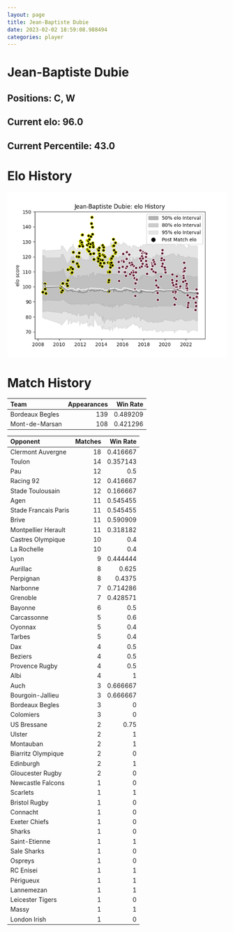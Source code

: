 ```yaml
---  
layout: page  
title: Jean-Baptiste Dubie  
date: 2023-02-02 18:59:08.988494  
categories: player  
---
```

# Jean-Baptiste Dubie

## Positions: C, W

## Current elo: 96.0

## Current Percentile: 43.0

# Elo History


![elo history](history_Jean-BaptisteDubie.png)
# Match History


| Team            |   Appearances |   Win Rate |
|:----------------|--------------:|-----------:|
| Bordeaux Begles |           139 |   0.489209 |
| Mont-de-Marsan  |           108 |   0.421296 |

| Opponent             |   Matches |   Win Rate |
|:---------------------|----------:|-----------:|
| Clermont Auvergne    |        18 |   0.416667 |
| Toulon               |        14 |   0.357143 |
| Pau                  |        12 |   0.5      |
| Racing 92            |        12 |   0.416667 |
| Stade Toulousain     |        12 |   0.166667 |
| Agen                 |        11 |   0.545455 |
| Stade Francais Paris |        11 |   0.545455 |
| Brive                |        11 |   0.590909 |
| Montpellier Herault  |        11 |   0.318182 |
| Castres Olympique    |        10 |   0.4      |
| La Rochelle          |        10 |   0.4      |
| Lyon                 |         9 |   0.444444 |
| Aurillac             |         8 |   0.625    |
| Perpignan            |         8 |   0.4375   |
| Narbonne             |         7 |   0.714286 |
| Grenoble             |         7 |   0.428571 |
| Bayonne              |         6 |   0.5      |
| Carcassonne          |         5 |   0.6      |
| Oyonnax              |         5 |   0.4      |
| Tarbes               |         5 |   0.4      |
| Dax                  |         4 |   0.5      |
| Beziers              |         4 |   0.5      |
| Provence Rugby       |         4 |   0.5      |
| Albi                 |         4 |   1        |
| Auch                 |         3 |   0.666667 |
| Bourgoin-Jallieu     |         3 |   0.666667 |
| Bordeaux Begles      |         3 |   0        |
| Colomiers            |         3 |   0        |
| US Bressane          |         2 |   0.75     |
| Ulster               |         2 |   1        |
| Montauban            |         2 |   1        |
| Biarritz Olympique   |         2 |   0        |
| Edinburgh            |         2 |   1        |
| Gloucester Rugby     |         2 |   0        |
| Newcastle Falcons    |         1 |   0        |
| Scarlets             |         1 |   1        |
| Bristol Rugby        |         1 |   0        |
| Connacht             |         1 |   0        |
| Exeter Chiefs        |         1 |   0        |
| Sharks               |         1 |   0        |
| Saint-Etienne        |         1 |   1        |
| Sale Sharks          |         1 |   0        |
| Ospreys              |         1 |   0        |
| RC Enisei            |         1 |   1        |
| Périgueux            |         1 |   1        |
| Lannemezan           |         1 |   1        |
| Leicester Tigers     |         1 |   0        |
| Massy                |         1 |   1        |
| London Irish         |         1 |   0        |